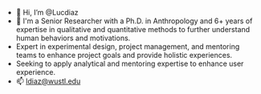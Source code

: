 - 👋 Hi, I’m @Lucdiaz
- 🌱 I'm a Senior Researcher with a Ph.D. in Anthropology and 6+ years of expertise in qualitative and quantitative methods to further understand human behaviors and motivations. 
- Expert in experimental design, project management, and mentoring teams to enhance project goals and provide holistic experiences.
- Seeking to apply analytical and mentoring expertise to enhance user experience.
- 📫 ldiaz@wustl.edu

<!---
Lucdiaz/Lucdiaz is a ✨ special ✨ repository because its `README.md` (this file) appears on your GitHub profile.
You can click the Preview link to take a look at your changes.
--->
